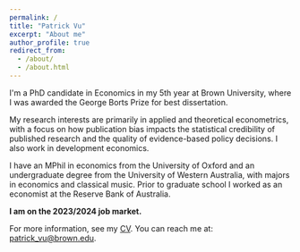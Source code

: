 ```yaml
---
permalink: /
title: "Patrick Vu"
excerpt: "About me"
author_profile: true
redirect_from: 
  - /about/
  - /about.html
---
```


I'm a PhD candidate in Economics in my 5th year at Brown University, where I was awarded the George Borts Prize for best dissertation.

My research interests are primarily in applied and theoretical econometrics, with a focus on how publication bias impacts the statistical credibility of published research and the quality of evidence-based policy decisions. I also work in development economics.

I have an MPhil in economics from the University of Oxford and an undergraduate degree from the University of Western Australia, with majors in economics and classical music. Prior to graduate school I worked as an economist at the Reserve Bank of Australia. 

**I am on the 2023/2024 job market.**

For more information, see my [CV](https://www.patrickhvu.com/assets/files/cv_patrickvu.pdf). You can reach me at: [patrick_vu@brown.edu](patrick_vu@brown.edu).

